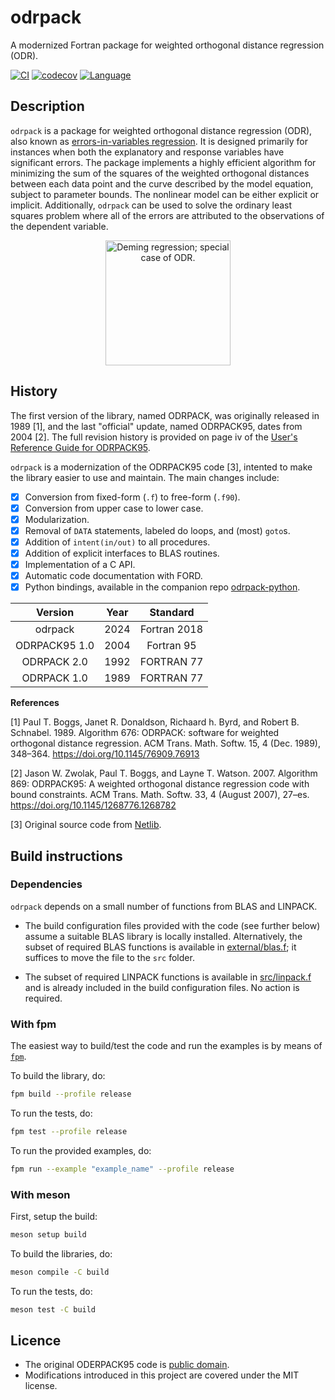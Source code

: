 # odrpack
A modernized Fortran package for weighted orthogonal distance regression (ODR).

[![CI](https://github.com/HugoMVale/odrpack95/actions/workflows/CI.yml/badge.svg)](https://github.com/HugoMVale/odrpack95/actions)
[![codecov](https://codecov.io/gh/HugoMVale/odrpack95/branch/main/graph/badge.svg?token=1XL5LQSO9P)](https://codecov.io/gh/HugoMVale/odrpack95)
[![Language](https://img.shields.io/badge/-Fortran-734f96?logo=fortran&logoColor=white)](https://github.com/topics/fortran)

## Description

`odrpack` is a package for weighted orthogonal distance regression (ODR), also known as [errors-in-variables regression](https://en.wikipedia.org/wiki/Errors-in-variables_models). 
It is designed primarily for instances when both the explanatory and response variables have significant errors. 
The package implements a highly efficient algorithm for minimizing the sum of the squares of the weighted orthogonal
distances between each data point and the curve described by the model equation, subject to parameter bounds. The nonlinear
model can be either explicit or implicit. Additionally, `odrpack` can be used to solve the ordinary least squares problem where all of
the errors are attributed to the observations of the dependent variable.

<p align="center">
  <img src="https://upload.wikimedia.org/wikipedia/commons/thumb/8/81/Total_least_squares.svg/220px-Total_least_squares.svg.png" width="200" alt="Deming regression; special case of ODR.">
</p>

## History

The first version of the library, named ODRPACK, was originally released in 1989 [1], and the
last "official" update, named ODRPACK95, dates from 2004 [2]. The full revision history is
provided on page iv of the [User's Reference Guide for ODRPACK95](https://github.com/HugoMVale/odrpack95/blob/main/original/Doc/guide.pdf).

`odrpack` is a modernization of the ODRPACK95 code [3], intented to make the library easier to
use and maintain. The main changes include:

* [x] Conversion from fixed-form (`.f`) to free-form (`.f90`).
* [x] Conversion from upper case to lower case.
* [x] Modularization.
* [x] Removal of `DATA` statements, labeled do loops, and (most) `goto`s.
* [x] Addition of `intent(in/out)` to all procedures.
* [x] Addition of explicit interfaces to BLAS routines.
* [x] Implementation of a C API.
* [x] Automatic code documentation with FORD.
* [x] Python bindings, available in the companion repo [odrpack-python](https://github.com/HugoMVale/odrpack-python). 

|    Version    | Year |   Standard   |
|:-------------:|:----:|:------------:|
|  odrpack      | 2024 | Fortran 2018 |
| ODRPACK95 1.0 | 2004 |  Fortran 95  |
|  ODRPACK 2.0  | 1992 |  FORTRAN 77  |
|  ODRPACK 1.0  | 1989 |  FORTRAN 77  |

**References**

[1] Paul T. Boggs, Janet R. Donaldson, Richaard h. Byrd, and Robert B. Schnabel. 1989. Algorithm 676: ODRPACK: software for weighted orthogonal distance regression. ACM Trans. Math. Softw. 15, 4 (Dec. 1989), 348–364. https://doi.org/10.1145/76909.76913

[2] Jason W. Zwolak, Paul T. Boggs, and Layne T. Watson. 2007. Algorithm 869: ODRPACK95: A weighted orthogonal distance regression code with bound constraints. ACM Trans. Math. Softw. 33, 4 (August 2007), 27–es. https://doi.org/10.1145/1268776.1268782

[3] Original source code from [Netlib](https://www.netlib.org/odrpack/).

## Build instructions

### Dependencies

`odrpack` depends on a small number of functions from BLAS and LINPACK.

* The build configuration files provided with the code (see further below) assume a suitable
BLAS library is locally installed. Alternatively, the subset of required BLAS functions is
available in [external/blas.f](/external/blas.f); it suffices to move the file to the `src`
folder.

* The subset of required LINPACK functions is available in [src/linpack.f](/src/linpack.f) and
is already included in the build configuration files. No action is required.

### With fpm

The easiest way to build/test the code and run the examples is by means of [`fpm`](https://fpm.fortran-lang.org/).

To build the library, do:

```sh
fpm build --profile release
```

To run the tests, do:

```sh
fpm test --profile release
```

To run the provided examples, do:

```sh
fpm run --example "example_name" --profile release
```

### With meson

First, setup the build:

```sh
meson setup build
```

To build the libraries, do:

```sh
meson compile -C build
```

To run the tests, do:

```sh
meson test -C build
```

## Licence

* The original ODERPACK95 code is [public domain](https://github.com/scipy/scipy/issues/7107#issuecomment-307378785).
* Modifications introduced in this project are covered under the MIT license.

